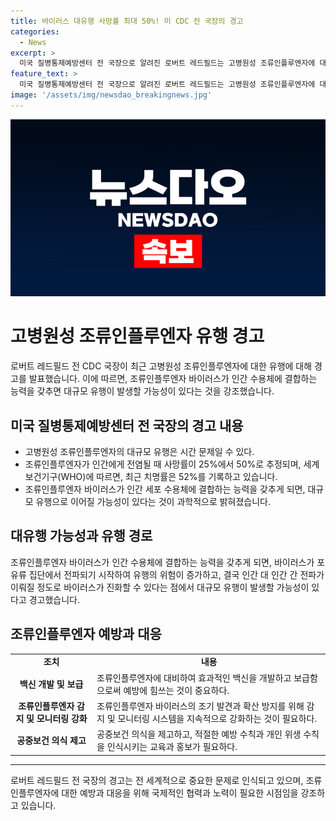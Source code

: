 ```yaml
---
title: 바이러스 대유행 사망률 최대 50%! 미 CDC 전 국장의 경고
categories:
  - News
excerpt: >
  미국 질병통제예방센터 전 국장으로 알려진 로버트 레드필드는 고병원성 조류인플루엔자에 대한 경고를 발표했습니다. 그는 조류인플루엔자가 인간 사망률이 25%에서 50%로 상당히 높다고 경고했고, 이러한 바이러스가 인간 수용체에 결합하는 능력을 갖춘다면 대유행이 일어날 것이라고 강조했습니다. 코로나19 대유행 경험과 예측된 실험 결과를 토대로 조류인플루엔자의 위험성을 경고하는 레드필드 국장은 고병원성 조류인플루엔자에 대한 경계를 당부했습니다. 
feature_text: >
  미국 질병통제예방센터 전 국장으로 알려진 로버트 레드필드는 고병원성 조류인플루엔자에 대한 경고를 발표했습니다. 그는 조류인플루엔자가 인간 사망률이 25%에서 50%로 상당히 높다고 경고했고, 이러한 바이러스가 인간 수용체에 결합하는 능력을 갖춘다면 대유행이 일어날 것이라고 강조했습니다. 코로나19 대유행 경험과 예측된 실험 결과를 토대로 조류인플루엔자의 위험성을 경고하는 레드필드 국장은 고병원성 조류인플루엔자에 대한 경계를 당부했습니다. 
image: '/assets/img/newsdao_breakingnews.jpg'
---
```


<p><img src="/assets/img/newsdao_breakingnews.jpg" alt="pcversion 속보" /></p>

<h1>고병원성 조류인플루엔자 유행 경고</h1>

<p data-ke-size="size16">로버트 레드필드 전 CDC 국장이 최근 고병원성 조류인플루엔자에 대한 유행에 대해 경고를 발표했습니다. 이에 따르면, 조류인플루엔자 바이러스가 인간 수용체에 결합하는 능력을 갖추면 대규모 유행이 발생할 가능성이 있다는 것을 강조했습니다.</p>

<h2 data-ke-size="size26">미국 질병통제예방센터 전 국장의 경고 내용</h2>

<ul>
    <li>고병원성 조류인플루엔자의 대규모 유행은 시간 문제일 수 있다.</li>
    <li>조류인플루엔자가 인간에게 전염될 때 사망률이 25%에서 50%로 추정되며, 세계보건기구(WHO)에 따르면, 최근 치명률은 52%를 기록하고 있습니다.</li>
    <li>조류인플루엔자 바이러스가 인간 세포 수용체에 결합하는 능력을 갖추게 되면, 대규모 유행으로 이어질 가능성이 있다는 것이 과학적으로 밝혀졌습니다.</li>
</ul>

<h2 data-ke-size="size26">대유행 가능성과 유행 경로</h2>

<p data-ke-size="size16">조류인플루엔자 바이러스가 인간 수용체에 결합하는 능력을 갖추게 되면, 바이러스가 포유류 집단에서 전파되기 시작하여 유행의 위험이 증가하고, 결국 인간 대 인간 간 전파가 이뤄질 정도로 바이러스가 진화할 수 있다는 점에서 대규모 유행이 발생할 가능성이 있다고 경고했습니다.</p>

<h2 data-ke-size="size26">조류인플루엔자 예방과 대응</h2>

<table>
    <tr>
        <td style="text-align: center; height: 17px;"><b>조치</b></td>
        <td style="text-align: center; height: 17px;"><b>내용</b></td>
    </tr>
    <tr>
        <td style="text-align: center; height: 17px;"><b>백신 개발 및 보급</b></td>
        <td>조류인플루엔자에 대비하여 효과적인 백신을 개발하고 보급함으로써 예방에 힘쓰는 것이 중요하다.</td>
    </tr>
    <tr>
        <td style="text-align: center; height: 17px;"><b>조류인플루엔자 감지 및 모니터링 강화</b></td>
        <td>조류인플루엔자 바이러스의 조기 발견과 확산 방지를 위해 감지 및 모니터링 시스템을 지속적으로 강화하는 것이 필요하다.</td>
    </tr>
    <tr>
        <td style="text-align: center; height: 17px;"><b>공중보건 의식 제고</b></td>
        <td>공중보건 의식을 제고하고, 적절한 예방 수칙과 개인 위생 수칙을 인식시키는 교육과 홍보가 필요하다.</td>
    </tr>
</table>

<hr>

<p data-ke-size="size16">로버트 레드필드 전 국장의 경고는 전 세계적으로 중요한 문제로 인식되고 있으며, 조류인플루엔자에 대한 예방과 대응을 위해 국제적인 협력과 노력이 필요한 시점임을 강조하고 있습니다.</p>

